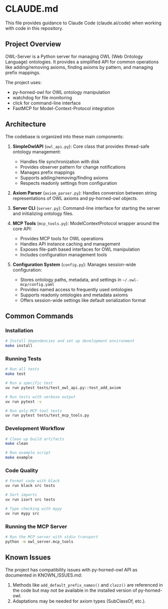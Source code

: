 # CLAUDE.md

This file provides guidance to Claude Code (claude.ai/code) when working with code in this repository.

## Project Overview

OWL-Server is a Python server for managing OWL (Web Ontology Language) ontologies. It provides a simplified API for common operations like adding/removing axioms, finding axioms by pattern, and managing prefix mappings.

The project uses:
- py-horned-owl for OWL ontology manipulation
- watchdog for file monitoring
- click for command-line interface
- FastMCP for Model-Context-Protocol integration

## Architecture

The codebase is organized into these main components:

1. **SimpleOwlAPI** (`owl_api.py`): Core class that provides thread-safe ontology management:
   - Handles file synchronization with disk
   - Provides observer pattern for change notifications
   - Manages prefix mappings
   - Supports adding/removing/finding axioms
   - Respects readonly settings from configuration

2. **Axiom Parser** (`axiom_parser.py`): Handles conversion between string representations of OWL axioms and py-horned-owl objects.

3. **Server CLI** (`server.py`): Command-line interface for starting the server and initializing ontology files.

4. **MCP Tools** (`mcp_tools.py`): ModelContextProtocol wrapper around the core API:
   - Provides MCP tools for OWL operations
   - Handles API instance caching and management
   - Exposes file-path based interfaces for OWL manipulation
   - Includes configuration management tools

5. **Configuration System** (`config.py`): Manages session-wide configuration:
   - Stores ontology paths, metadata, and settings in `~/.owl-mcp/config.yaml`
   - Provides named access to frequently used ontologies
   - Supports readonly ontologies and metadata axioms
   - Offers session-wide settings like default serialization format

## Common Commands

### Installation

```bash
# Install dependencies and set up development environment
make install
```

### Running Tests

```bash
# Run all tests
make test

# Run a specific test
uv run pytest tests/test_owl_api.py::test_add_axiom

# Run tests with verbose output
uv run pytest -v

# Run only MCP tool tests
uv run pytest tests/test_mcp_tools.py
```

### Development Workflow

```bash
# Clean up build artifacts
make clean

# Run example script
make example
```

### Code Quality

```bash
# Format code with black
uv run black src tests

# Sort imports
uv run isort src tests

# Type checking with mypy
uv run mypy src
```

### Running the MCP Server

```bash
# Run the MCP server with stdio transport
python -m owl_server.mcp_tools
```

## Known Issues

The project has compatibility issues with py-horned-owl API as documented in KNOWN_ISSUES.md:

1. Methods like `add_default_prefix_names()` and `clazz()` are referenced in the code but may not be available in the installed version of py-horned-owl.
2. Adaptations may be needed for axiom types (SubClassOf, etc.).